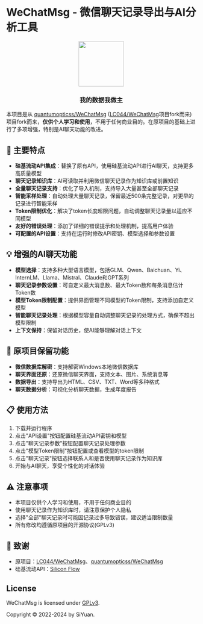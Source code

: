 # WeChatMsg - 微信聊天记录导出与AI分析工具

<div align="center">
    <img src="./doc/images/logo.png" height="120"/>
    <h3>我的数据我做主</h3>
</div>

本项目是从 [quantumopticss/WeChatMsg](https://github.com/quantumopticss/WeChatMsg) ([LC044/WeChatMsg](https://github.com/LC044/WeChatMsg)项目fork而来)项目fork而来，**仅供个人学习和使用**，不用于任何商业目的。在原项目的基础上进行了多项增强，特别是AI聊天功能的改进。

## 🚀 主要特点

- **硅基流动API集成**：替换了原有API，使用硅基流动API进行AI聊天，支持更多高质量模型
- **聊天记录知识库**：AI可读取并利用微信聊天记录作为知识库或前置知识
- **全量聊天记录支持**：优化了导入机制，支持导入大量甚至全部聊天记录
- **智能采样处理**：自动处理大量聊天记录，保留最近500条完整记录，对更早的记录进行智能采样
- **Token限制优化**：解决了token长度超限问题，自动调整聊天记录量以适应不同模型
- **友好的错误处理**：添加了详细的错误提示和处理机制，提高用户体验
- **可配置的API设置**：支持在运行时修改API密钥、模型选择和参数设置

## 💡 增强的AI聊天功能

- **模型选择**：支持多种大型语言模型，包括GLM、Qwen、Baichuan、Yi、InternLM、Llama、Mistral、Claude和GPT系列
- **聊天记录参数设置**：可自定义最大消息数、最大Token数和每条消息估计Token数
- **模型Token限制配置**：提供界面管理不同模型的Token限制，支持添加自定义模型
- **智能聊天记录处理**：根据模型容量自动调整聊天记录的处理方式，确保不超出模型限制
- **上下文保持**：保留对话历史，使AI能够理解对话上下文

## 🔧 原项目保留功能

- **微信数据库解密**：支持解密Windows本地微信数据库
- **聊天界面还原**：还原微信聊天界面，支持文本、图片、系统消息等
- **数据导出**：支持导出为HTML、CSV、TXT、Word等多种格式
- **聊天数据分析**：可视化分析聊天数据，生成年度报告

## 📋 使用方法

1. 下载并运行程序
2. 点击"API设置"按钮配置硅基流动API密钥和模型
3. 点击"聊天记录参数"按钮配置聊天记录处理参数
4. 点击"模型Token限制"按钮配置或查看模型的token限制
5. 点击"聊天记录"按钮选择联系人和是否使用聊天记录作为知识库
6. 开始与AI聊天，享受个性化的对话体验

## ⚠️ 注意事项

- 本项目仅供个人学习和使用，不用于任何商业目的
- 使用聊天记录作为知识库时，请注意保护个人隐私
- 选择"全部"聊天记录时可能因记录过多导致错误，建议适当限制数量
- 所有修改均遵循原项目的开源协议(GPLv3)

## 🙏 致谢

- 原项目：[LC044/WeChatMsg](https://github.com/LC044/WeChatMsg)、[quantumopticss/WeChatMsg](https://github.com/quantumopticss/WeChatMsg)
- 硅基流动API：[Silicon Flow](https://siliconflow.cn/)

## License

WeChatMsg is licensed under [GPLv3](./LICENSE).

Copyright © 2022-2024 by SiYuan.
